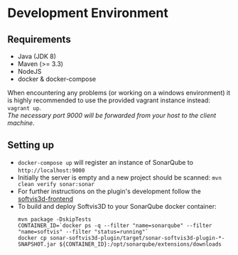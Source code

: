 # Development Environment

## Requirements
 * Java (JDK 8)
 * Maven (>= 3.3)
 * NodeJS
 * docker & docker-compose

When encountering any problems (or working on a windows environment) it is highly recommended to use the provided vagrant instance instead: `vagrant up`. <br />
_The necessary port 9000 will be forwarded from your host to the client machine._

## Setting up
 * `docker-compose up` will register an instance of SonarQube to `http://localhost:9000`
 * Initially the server is empty and a new project should be scanned: `mvn clean verify sonar:sonar`
 * For further instructions on the plugin's development follow the [softvis3d-frontend](./softvis3d-frontend/)
 * To build and deploy Softvis3D to your SonarQube docker container:
   ```
   mvn package -DskipTests
   CONTAINER_ID=`docker ps -q --filter "name=sonarqube" --filter "name=softvis" --filter "status=running"`
   docker cp sonar-softvis3d-plugin/target/sonar-softvis3d-plugin-*-SNAPSHOT.jar ${CONTAINER_ID}:/opt/sonarqube/extensions/downloads
   ```